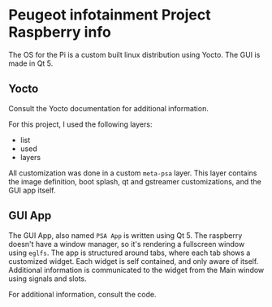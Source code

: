 # Peugeot infotainment Project Raspberry info

The OS for the Pi is a custom built linux distribution using Yocto. The GUI is made in Qt 5.

## Yocto

Consult the Yocto documentation for additional information.

For this project, I used the following layers:  

- list
- used
- layers

All customization was done in a custom `meta-psa` layer. This layer contains the image definition, boot splash, qt and gstreamer customizations, and the GUI app itself.

## GUI App

The GUI App, also named `PSA App` is written using Qt 5. The raspberry doesn't have a window manager, so it's rendering a fullscreen window using `eglfs`. The app is structured around tabs, where each tab shows a customized widget. Each widget is self contained, and only aware of itself. Additional information is communicated to the widget from the Main window using signals and slots.

For additional information, consult the code.
